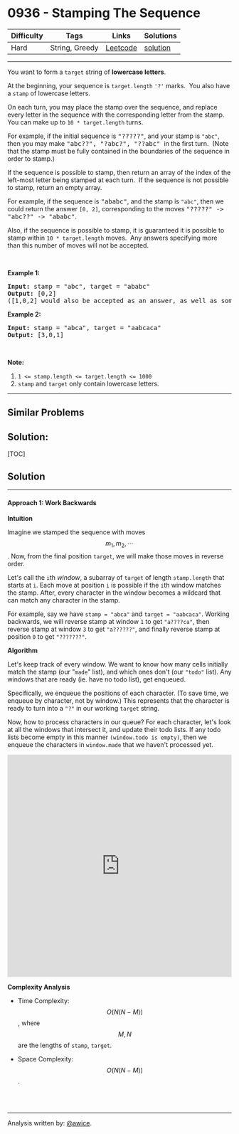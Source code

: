# 0936 - Stamping The Sequence

Difficulty  | Tags | Links | Solutions
----------- | ---- | ----- | -----
Hard | String, Greedy | [Leetcode](https://leetcode.com/problems/stamping-the-sequence) | [solution](https://leetcode.com/problems/stamping-the-sequence/solution/)


-----------

<p>You want to form a <code>target</code>&nbsp;string of <strong>lowercase letters</strong>.</p>

<p>At the beginning, your sequence is <code>target.length</code>&nbsp;<code>&#39;?&#39;</code> marks.&nbsp; You also have a <code>stamp</code>&nbsp;of lowercase letters.</p>

<p>On each turn, you may place the stamp over the sequence, and replace every letter in the sequence with the corresponding letter from the stamp.&nbsp; You can make up to <code>10 * target.length</code> turns.</p>

<p>For example, if the initial sequence is <font face="monospace">&quot;?????&quot;</font>, and your stamp is <code>&quot;abc&quot;</code>,&nbsp; then you may make <font face="monospace">&quot;abc??&quot;, &quot;?abc?&quot;, &quot;??abc&quot;&nbsp;</font>in the first turn.&nbsp; (Note that the stamp must be fully contained in the boundaries of the sequence in order to stamp.)</p>

<p>If the sequence is possible to stamp, then return an array of&nbsp;the index of the left-most letter being stamped at each turn.&nbsp; If the sequence is not possible to stamp, return an empty array.</p>

<p>For example, if the sequence is <font face="monospace">&quot;ababc&quot;</font>, and the stamp is <code>&quot;abc&quot;</code>, then we could return the answer <code>[0, 2]</code>, corresponding to the moves <font face="monospace">&quot;?????&quot; -&gt; &quot;abc??&quot; -&gt; &quot;ababc&quot;</font>.</p>

<p>Also, if the sequence is possible to stamp, it is guaranteed it is possible to stamp within <code>10 * target.length</code>&nbsp;moves.&nbsp; Any answers specifying more than this number of moves&nbsp;will not be accepted.</p>

<p>&nbsp;</p>

<p><strong>Example 1:</strong></p>

<pre>
<strong>Input: </strong>stamp = <span id="example-input-1-1">&quot;abc&quot;</span>, target = <span id="example-input-1-2">&quot;ababc&quot;</span>
<strong>Output: </strong><span id="example-output-1">[0,2]</span>
([1,0,2] would also be accepted as an answer, as well as some other answers.)
</pre>

<div>
<p><strong>Example 2:</strong></p>

<pre>
<strong>Input: </strong>stamp = <span id="example-input-2-1">&quot;</span><span id="example-input-2-2">abca</span><span>&quot;</span>, target = <span id="example-input-2-2">&quot;</span><span>aabcaca&quot;</span>
<strong>Output: </strong><span id="example-output-2">[3,0,1]</span>
</pre>

<div>
<p>&nbsp;</p>

<p><strong>Note:</strong></p>
</div>
</div>

<ol>
	<li><code>1 &lt;= stamp.length &lt;= target.length &lt;= 1000</code></li>
	<li><code>stamp</code> and <code>target</code> only contain lowercase letters.</li>
</ol>

-----------


## Similar Problems




## Solution:

[TOC]

## Solution
---
#### Approach 1: Work Backwards

**Intuition**

Imagine we stamped the sequence with moves $$m_1, m_2, \cdots$$.  Now, from the final position `target`, we will make those moves in reverse order.  

Let's call the `i`th *window*, a subarray of `target` of length `stamp.length` that starts at `i`.  Each move at position `i` is possible if the `i`th window matches the stamp.  After, every character in the window becomes a wildcard that can match any character in the stamp.

For example, say we have `stamp = "abca"` and `target = "aabcaca"`.  Working backwards, we will reverse stamp at window `1` to get `"a????ca"`, then reverse stamp at window `3` to get `"a??????"`, and finally reverse stamp at position `0` to get `"???????"`.

**Algorithm**

Let's keep track of every window.  We want to know how many cells initially match the stamp (our "`made`" list), and which ones don't (our `"todo"` list).  Any windows that are ready (ie. have no todo list), get enqueued.

Specifically, we enqueue the positions of each character.  (To save time, we enqueue by character, not by window.)  This represents that the character is ready to turn into a `"?"` in our working `target` string.

Now, how to process characters in our queue?  For each character, let's look at all the windows that intersect it, and update their todo lists.  If any todo lists become empty in this manner `(window.todo is empty)`, then we enqueue the characters in `window.made` that we haven't processed yet.

<iframe src="https://leetcode.com/playground/fePTAdQw/shared" frameBorder="0" width="100%" height="500" name="fePTAdQw"></iframe>

**Complexity Analysis**

* Time Complexity:  $$O(N(N-M))$$, where $$M, N$$ are the lengths of `stamp`, `target`.

* Space Complexity:  $$O(N(N-M))$$.
<br />
<br />


---


Analysis written by: [@awice](https://leetcode.com/awice).
